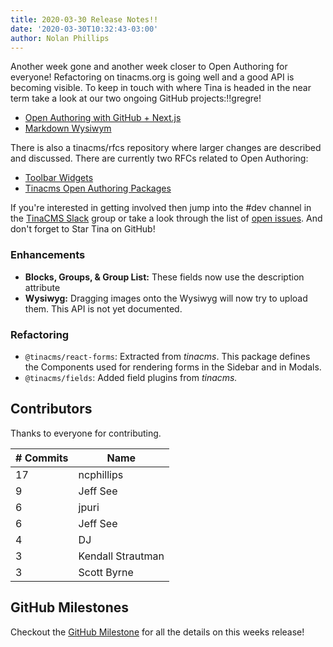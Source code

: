 ```yaml
---
title: 2020-03-30 Release Notes!!
date: '2020-03-30T10:32:43-03:00'
author: Nolan Phillips
---
```

Another week gone and another week closer to Open Authoring for everyone! Refactoring on tinacms.org is going well and a good API is becoming visible. To keep in touch with where Tina is headed in the near term take a look at our two ongoing GitHub projects:!!gregre!

* [Open Authoring with GitHub + Next.js](https://github.com/orgs/tinacms/projects/1 "Open Authoring with GitHub + Next.js")
* [Markdown Wysiwym](https://github.com/tinacms/tinacms/projects/5 "Markdown Wysiwym")

There is also a tinacms/rfcs repository where larger changes are described and discussed. There are currently two RFCs related to Open Authoring:

* [Toolbar Widgets](https://github.com/tinacms/rfcs/pull/5/files)
* [Tinacms Open Authoring Packages](https://github.com/tinacms/rfcs/pull/6/files)

If you're interested in getting involved then jump into the #dev channel in the [TinaCMS Slack](https://join.slack.com/t/tinacms/shared_invite/enQtNzgxNDY1OTA3ODI3LTNkNWEwYjQyYTA2ZDZjZGQ2YmI5Y2ZlOWVmMjlkYmYxMzVmNjM0YTk2MWM2MTIzMmMxMDg3NWIxN2EzOWQ0NDM "TinaCMS Slack") group or take a look through the list of [open issues](https://github.com/tinacms/tinacms/issues "TinaCMS Issues"). And don't forget to Star Tina on GitHub!

### Enhancements

* **Blocks, Groups, & Group List:** These fields now use the description attribute
* **Wysiwyg:** Dragging images onto the Wysiwyg will now try to upload them. This API is not yet documented.

### Refactoring

* `@tinacms/react-forms`: Extracted from _tinacms_. This package defines the Components used for rendering forms in the Sidebar and in Modals.
* `@tinacms/fields`: Added field plugins from _tinacms._

## Contributors

Thanks to everyone for contributing.

| # Commits | Name |
| --- | --- |
| 17 | ncphillips |
| 9 | Jeff See |
| 6 | jpuri |
| 6 | Jeff See |
| 4 | DJ |
| 3 | Kendall Strautman |
| 3 | Scott Byrne |

## GitHub Milestones

Checkout the [GitHub Milestone](https://github.com/tinacms/tinacms/milestone/18?closed=1 "GitHub MIlestone") for all the details on this weeks release!